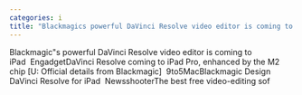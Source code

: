 ```yaml
---
categories: i
title: "Blackmagics powerful DaVinci Resolve video editor is coming to iPad  Engadget"
---
```

Blackmagic"s powerful DaVinci Resolve video editor is coming to iPad&nbsp;&nbsp;EngadgetDaVinci Resolve coming to iPad Pro, enhanced by the M2 chip [U: Official details from Blackmagic]&nbsp;&nbsp;9to5MacBlackmagic Design DaVinci Resolve for iPad&nbsp;&nbsp;NewsshooterThe best free video-editing sof
